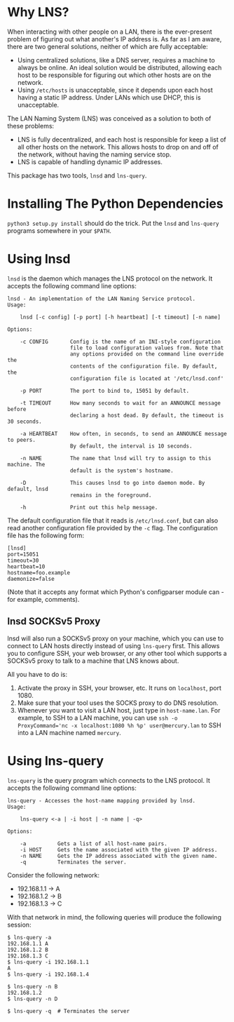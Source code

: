 # Why LNS?

When interacting with other people on a LAN, there is the ever-present problem of
figuring out what another's IP address is. As far as I am aware, there are two 
general solutions, neither of which are fully acceptable:

- Using centralized solutions, like a DNS server, requires a machine to always be
  online. An ideal solution would be distributed, allowing each host to be
  responsible for figuring out which other hosts are on the network.
- Using `/etc/hosts` is unacceptable, since it depends upon each host having a
  static IP address. Under LANs which use DHCP, this is unacceptable.

The LAN Naming System (LNS) was conceived as a solution to both of these problems:

 - LNS is fully decentralized, and each host is responsible for keep a list of
   all other hosts on the network. This allows hosts to drop on and off of the
   network, without having the naming service stop.
 - LNS is capable of handling dynamic IP addresses.

This package has two tools, `lnsd` and `lns-query`.

# Installing The Python Dependencies

`python3 setup.py install` should do the trick. Put the `lnsd` and `lns-query`
programs somewhere in your `$PATH`.

# Using lnsd

`lnsd` is the daemon which manages the LNS protocol on the network. It accepts
the following command line options:

    lnsd - An implementation of the LAN Naming Service protocol.
    Usage:

        lnsd [-c config] [-p port] [-h heartbeat] [-t timeout] [-n name]

    Options:

        -c CONFIG       Config is the name of an INI-style configuration 
                        file to load configuration values from. Note that
                        any options provided on the command line override the
                        contents of the configuration file. By default, the 
                        configuration file is located at '/etc/lnsd.conf'

        -p PORT         The port to bind to, 15051 by default.

        -t TIMEOUT      How many seconds to wait for an ANNOUNCE message before
                        declaring a host dead. By default, the timeout is 30 seconds.

        -a HEARTBEAT    How often, in seconds, to send an ANNOUNCE message to peers.
                        By default, the interval is 10 seconds.

        -n NAME         The name that lnsd will try to assign to this machine. The 
                        default is the system's hostname.

        -D              This causes lnsd to go into daemon mode. By default, lnsd
                        remains in the foreground.

        -h              Print out this help message.

The default configuration file that it reads is `/etc/lnsd.conf`, but can also read
another configuration file provided by the `-c` flag. The configuration file has
the following form:

    [lnsd]
    port=15051
    timeout=30
    heartbeat=10
    hostname=foo.example
    daemonize=false

(Note that it accepts any format which Python's configparser module can - for example,
comments).

## lnsd SOCKSv5 Proxy

lnsd will also run a SOCKSv5 proxy on your machine, which you can use to connect
to LAN hosts directly instead of using `lns-query` first. This allows you to configure
SSH, your web browser, or any other tool which supports a SOCKSv5 proxy to talk to a
machine that LNS knows about.

All you have to do is:

1. Activate the proxy in SSH, your browser, etc. It runs on `localhost`, port 1080.
2. Make sure that your tool uses the SOCKS proxy to do DNS resolution.
3. Whenever you want to visit a LAN host, just type in `host-name.lan`. For example,
   to SSH to a LAN machine, you can use `ssh -o ProxyCommand='nc -x localhost:1080 %h %p' user@mercury.lan`
   to SSH into a LAN machine named `mercury`.

# Using lns-query

`lns-query` is the query program which connects to the LNS protocol. It accepts
the following command line options:

    lns-query - Accesses the host-name mapping provided by lnsd.
    Usage:

        lns-query <-a | -i host | -n name | -q>

    Options:

        -a          Gets a list of all host-name pairs.
        -i HOST     Gets the name associated with the given IP address.
        -n NAME     Gets the IP address associated with the given name.
        -q          Terminates the server.

Consider the following network:

- 192.168.1.1 -> A
- 192.168.1.2 -> B
- 192.168.1.3 -> C

With that network in mind, the following queries will produce the following session:

    $ lns-query -a
    192.168.1.1 A
    192.168.1.2 B
    192.168.1.3 C
    $ lns-query -i 192.168.1.1
    A
    $ lns-query -i 192.168.1.4
    
    $ lns-query -n B
    192.168.1.2
    $ lns-query -n D

    $ lns-query -q  # Terminates the server
